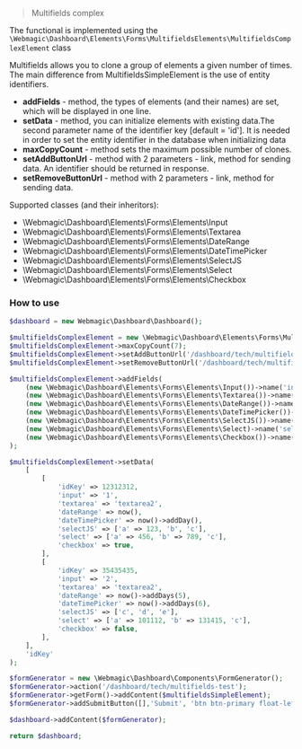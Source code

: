 > Multifields complex

The functional is implemented using
the `\Webmagic\Dashboard\Elements\Forms\MultifieldsElements\MultifieldsComplexElement` class

Multifields allows you to clone a group of elements a given number of times.
The main difference from MultifieldsSimpleElement is the use of entity identifiers.

- **addFields** - method, the types of elements (and their names) are set, which will be displayed in one line.
- **setData** - method, you can initialize elements with existing data.The second parameter name of the identifier
  key [default = 'id']. It is needed in order to set the entity identifier in the database when initializing data
- **maxCopyCount** - method sets the maximum possible number of clones.
- **setAddButtonUrl** - method with 2 parameters - link, method for sending data. An identifier should be returned in
  response.
- **setRemoveButtonUrl** - method with 2 parameters - link, method for sending data.

Supported classes (and their inheritors):

- \Webmagic\Dashboard\Elements\Forms\Elements\Input
- \Webmagic\Dashboard\Elements\Forms\Elements\Textarea
- \Webmagic\Dashboard\Elements\Forms\Elements\DateRange
- \Webmagic\Dashboard\Elements\Forms\Elements\DateTimePicker
- \Webmagic\Dashboard\Elements\Forms\Elements\SelectJS
- \Webmagic\Dashboard\Elements\Forms\Elements\Select
- \Webmagic\Dashboard\Elements\Forms\Elements\Checkbox

### How to use

```php
$dashboard = new Webmagic\Dashboard\Dashboard();

$multifieldsComplexElement = new \Webmagic\Dashboard\Elements\Forms\MultifieldsElements\MultifieldsComplexElement('entity_given_name');
$multifieldsComplexElement->maxCopyCount(7);
$multifieldsComplexElement->setAddButtonUrl('/dashboard/tech/multifields-add', 'POST');
$multifieldsComplexElement->setRemoveButtonUrl('/dashboard/tech/multifields-delete', 'DELETE');

$multifieldsComplexElement->addFields(
    (new \Webmagic\Dashboard\Elements\Forms\Elements\Input())->name('input'),
    (new \Webmagic\Dashboard\Elements\Forms\Elements\Textarea())->name('textarea'),
    (new \Webmagic\Dashboard\Elements\Forms\Elements\DateRange())->name('dateRange'),
    (new \Webmagic\Dashboard\Elements\Forms\Elements\DateTimePicker())->setDateFormat('Y/m/d')->name('dateTimePicker'),
    (new \Webmagic\Dashboard\Elements\Forms\Elements\SelectJS())->name('selectJS')->options([1,2,3]),
    (new \Webmagic\Dashboard\Elements\Forms\Elements\Select)->name('select')->options([1,2,3]),
    (new \Webmagic\Dashboard\Elements\Forms\Elements\Checkbox())->name('checkbox')->checked(true)
);

$multifieldsComplexElement->setData(
    [
        [
            'idKey' => 12312312,
            'input' => '1',
            'textarea' => 'textarea2',
            'dateRange' => now(),
            'dateTimePicker' => now()->addDay(),
            'selectJS' => ['a' => 123, 'b', 'c'],
            'select' => ['a' => 456, 'b' => 789, 'c'],
            'checkbox' => true,
        ],
        [
            'idKey' => 35435435,
            'input' => '2',
            'textarea' => 'textarea2',
            'dateRange' => now()->addDays(5),
            'dateTimePicker' => now()->addDays(6),
            'selectJS' => ['c', 'd', 'e'],
            'select' => ['a' => 101112, 'b' => 131415, 'c'],
            'checkbox' => false,
        ],
    ],
    'idKey'
);

$formGenerator = new \Webmagic\Dashboard\Components\FormGenerator();
$formGenerator->action('/dashboard/tech/multifields-test');
$formGenerator->getForm()->addContent($multifieldsSimpleElement);
$formGenerator->addSubmitButton([],'Submit', 'btn btn-primary float-left ml-2');

$dashboard->addContent($formGenerator);

return $dashboard;
```  